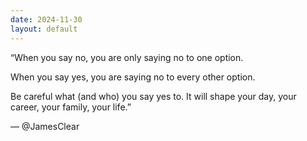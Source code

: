 ```yaml
---
date: 2024-11-30
layout: default
---
```


“When you say no, you are only saying no to one option. 

When you say yes, you are saying no to every other option.

Be careful what (and who) you say yes to. It will shape your day, your career, your family, your life.”

—
@JamesClear